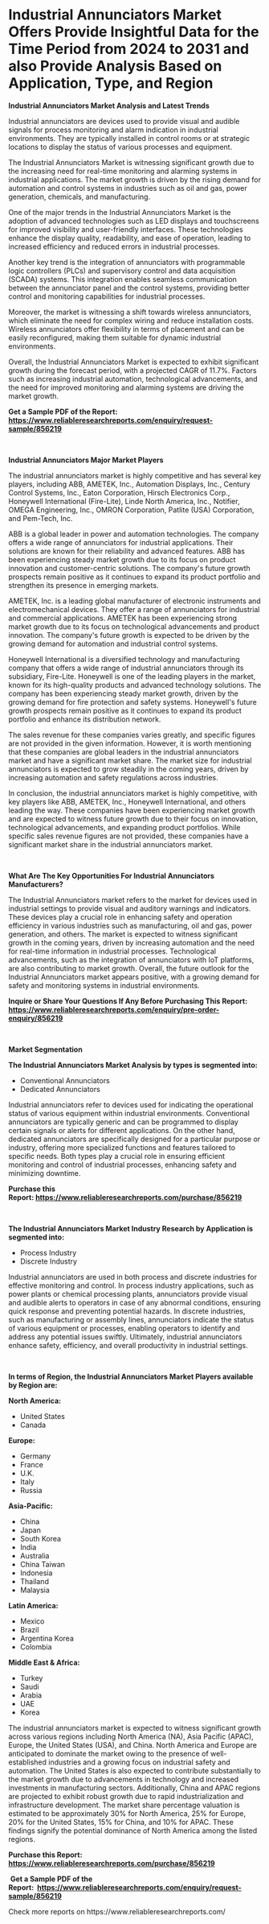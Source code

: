 <p><h1>Industrial Annunciators Market Offers Provide Insightful Data for the Time Period from 2024 to 2031 and also Provide Analysis Based on Application, Type, and Region</h1></p><p><strong>Industrial Annunciators Market Analysis and Latest Trends</strong></p>
<p><p>Industrial annunciators are devices used to provide visual and audible signals for process monitoring and alarm indication in industrial environments. They are typically installed in control rooms or at strategic locations to display the status of various processes and equipment.</p><p>The Industrial Annunciators Market is witnessing significant growth due to the increasing need for real-time monitoring and alarming systems in industrial applications. The market growth is driven by the rising demand for automation and control systems in industries such as oil and gas, power generation, chemicals, and manufacturing.</p><p>One of the major trends in the Industrial Annunciators Market is the adoption of advanced technologies such as LED displays and touchscreens for improved visibility and user-friendly interfaces. These technologies enhance the display quality, readability, and ease of operation, leading to increased efficiency and reduced errors in industrial processes.</p><p>Another key trend is the integration of annunciators with programmable logic controllers (PLCs) and supervisory control and data acquisition (SCADA) systems. This integration enables seamless communication between the annunciator panel and the control systems, providing better control and monitoring capabilities for industrial processes.</p><p>Moreover, the market is witnessing a shift towards wireless annunciators, which eliminate the need for complex wiring and reduce installation costs. Wireless annunciators offer flexibility in terms of placement and can be easily reconfigured, making them suitable for dynamic industrial environments.</p><p>Overall, the Industrial Annunciators Market is expected to exhibit significant growth during the forecast period, with a projected CAGR of 11.7%. Factors such as increasing industrial automation, technological advancements, and the need for improved monitoring and alarming systems are driving the market growth.</p></p>
<p><strong>Get a Sample PDF of the Report:&nbsp; <a href="https://www.reliableresearchreports.com/enquiry/request-sample/856219">https://www.reliableresearchreports.com/enquiry/request-sample/856219</a></strong></p>
<p>&nbsp;</p>
<p><strong>Industrial Annunciators Major Market Players</strong></p>
<p><p>The industrial annunciators market is highly competitive and has several key players, including ABB, AMETEK, Inc., Automation Displays, Inc., Century Control Systems, Inc., Eaton Corporation, Hirsch Electronics Corp., Honeywell International (Fire-Lite), Linde North America, Inc., Notifier, OMEGA Engineering, Inc., OMRON Corporation, Patlite (USA) Corporation, and Pem-Tech, Inc.</p><p>ABB is a global leader in power and automation technologies. The company offers a wide range of annunciators for industrial applications. Their solutions are known for their reliability and advanced features. ABB has been experiencing steady market growth due to its focus on product innovation and customer-centric solutions. The company's future growth prospects remain positive as it continues to expand its product portfolio and strengthen its presence in emerging markets.</p><p>AMETEK, Inc. is a leading global manufacturer of electronic instruments and electromechanical devices. They offer a range of annunciators for industrial and commercial applications. AMETEK has been experiencing strong market growth due to its focus on technological advancements and product innovation. The company's future growth is expected to be driven by the growing demand for automation and industrial control systems.</p><p>Honeywell International is a diversified technology and manufacturing company that offers a wide range of industrial annunciators through its subsidiary, Fire-Lite. Honeywell is one of the leading players in the market, known for its high-quality products and advanced technology solutions. The company has been experiencing steady market growth, driven by the growing demand for fire protection and safety systems. Honeywell's future growth prospects remain positive as it continues to expand its product portfolio and enhance its distribution network.</p><p>The sales revenue for these companies varies greatly, and specific figures are not provided in the given information. However, it is worth mentioning that these companies are global leaders in the industrial annunciators market and have a significant market share. The market size for industrial annunciators is expected to grow steadily in the coming years, driven by increasing automation and safety regulations across industries.</p><p>In conclusion, the industrial annunciators market is highly competitive, with key players like ABB, AMETEK, Inc., Honeywell International, and others leading the way. These companies have been experiencing market growth and are expected to witness future growth due to their focus on innovation, technological advancements, and expanding product portfolios. While specific sales revenue figures are not provided, these companies have a significant market share in the industrial annunciators market.</p></p>
<p>&nbsp;</p>
<p><strong>What Are The Key Opportunities For Industrial Annunciators Manufacturers?</strong></p>
<p><p>The Industrial Annunciators market refers to the market for devices used in industrial settings to provide visual and auditory warnings and indicators. These devices play a crucial role in enhancing safety and operation efficiency in various industries such as manufacturing, oil and gas, power generation, and others. The market is expected to witness significant growth in the coming years, driven by increasing automation and the need for real-time information in industrial processes. Technological advancements, such as the integration of annunciators with IoT platforms, are also contributing to market growth. Overall, the future outlook for the Industrial Annunciators market appears positive, with a growing demand for safety and monitoring systems in industrial environments.</p></p>
<p><strong>Inquire or Share Your Questions If Any Before Purchasing This Report: <a href="https://www.reliableresearchreports.com/enquiry/pre-order-enquiry/856219">https://www.reliableresearchreports.com/enquiry/pre-order-enquiry/856219</a></strong></p>
<p>&nbsp;</p>
<p><strong>Market Segmentation</strong></p>
<p><strong>The Industrial Annunciators Market Analysis by types is segmented into:</strong></p>
<p><ul><li>Conventional Annunciators</li><li>Dedicated Annunciators</li></ul></p>
<p><p>Industrial annunciators refer to devices used for indicating the operational status of various equipment within industrial environments. Conventional annunciators are typically generic and can be programmed to display certain signals or alerts for different applications. On the other hand, dedicated annunciators are specifically designed for a particular purpose or industry, offering more specialized functions and features tailored to specific needs. Both types play a crucial role in ensuring efficient monitoring and control of industrial processes, enhancing safety and minimizing downtime.</p></p>
<p><strong>Purchase this Report:&nbsp;<a href="https://www.reliableresearchreports.com/purchase/856219">https://www.reliableresearchreports.com/purchase/856219</a></strong></p>
<p>&nbsp;</p>
<p><strong>The Industrial Annunciators Market Industry Research by Application is segmented into:</strong></p>
<p><ul><li>Process Industry</li><li>Discrete Industry</li></ul></p>
<p><p>Industrial annunciators are used in both process and discrete industries for effective monitoring and control. In process industry applications, such as power plants or chemical processing plants, annunciators provide visual and audible alerts to operators in case of any abnormal conditions, ensuring quick response and preventing potential hazards. In discrete industries, such as manufacturing or assembly lines, annunciators indicate the status of various equipment or processes, enabling operators to identify and address any potential issues swiftly. Ultimately, industrial annunciators enhance safety, efficiency, and overall productivity in industrial settings.</p></p>
<p>&nbsp;</p>
<p><strong>In terms of Region, the Industrial Annunciators Market Players available by Region are:</strong></p>
<p>
    <p> <strong> North America: </strong>
        <ul>
            <li>United States</li>
            <li>Canada</li>
        </ul>
        </p> 
    <p> <strong> Europe: </strong>
        <ul>
            <li>Germany</li>
            <li>France</li>
            <li>U.K.</li>
            <li>Italy</li>
            <li>Russia</li>
        </ul>
        </p> 
    <p> <strong> Asia-Pacific: </strong>
        <ul>
            <li>China</li>
            <li>Japan</li>
            <li>South Korea</li>
            <li>India</li>
            <li>Australia</li>
            <li>China Taiwan</li>
            <li>Indonesia</li>
            <li>Thailand</li>
            <li>Malaysia</li>
        </ul>
        </p> 
    <p> <strong> Latin America: </strong>
        <ul>
            <li>Mexico</li>
            <li>Brazil</li>
            <li>Argentina Korea</li>
            <li>Colombia</li>
        </ul>
        </p> 
    <p> <strong> Middle East & Africa: </strong>
        <ul>
            <li>Turkey</li>
            <li>Saudi</li>
            <li>Arabia</li>
            <li>UAE</li>
            <li>Korea</li>
        </ul>
    </p>
    </p>
<p><p>The industrial annunciators market is expected to witness significant growth across various regions including North America (NA), Asia Pacific (APAC), Europe, the United States (USA), and China. North America and Europe are anticipated to dominate the market owing to the presence of well-established industries and a growing focus on industrial safety and automation. The United States is also expected to contribute substantially to the market growth due to advancements in technology and increased investments in manufacturing sectors. Additionally, China and APAC regions are projected to exhibit robust growth due to rapid industrialization and infrastructure development. The market share percentage valuation is estimated to be approximately 30% for North America, 25% for Europe, 20% for the United States, 15% for China, and 10% for APAC. These findings signify the potential dominance of North America among the listed regions.</p></p>
<p><strong>Purchase this Report: <a href="https://www.reliableresearchreports.com/purchase/856219">https://www.reliableresearchreports.com/purchase/856219</a></strong></p>
<p>&nbsp;<strong>Get a Sample PDF of the Report:&nbsp;&nbsp;<a href="https://www.reliableresearchreports.com/enquiry/request-sample/856219">https://www.reliableresearchreports.com/enquiry/request-sample/856219</a></strong></p>
<p><strong></strong></p>
<p>Check more reports on https://www.reliableresearchreports.com/</p>